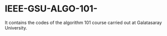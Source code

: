 # IEEE-GSU-ALGO-101-
It contains the codes of the algorithm 101 course carried out at Galatasaray University.

